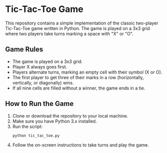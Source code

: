 # Tic-Tac-Toe Game
This repository contains a simple implementation of the classic two-player Tic-Tac-Toe game written in Python. The game is played on a 3x3 grid where two players take turns marking a space with "X" or "O".

## Game Rules

- The game is played on a 3x3 grid.
- Player X always goes first.
- Players alternate turns, marking an empty cell with their symbol (X or O).
- The first player to get three of their marks in a row (horizontally, vertically, or diagonally) wins.
- If all nine cells are filled without a winner, the game ends in a tie.

## How to Run the Game

1. Clone or download the repository to your local machine.
2. Make sure you have Python 3.x installed.
3. Run the script:
    ```bash
    python tic_tac_toe.py
    ```
4. Follow the on-screen instructions to take turns and play the game.
